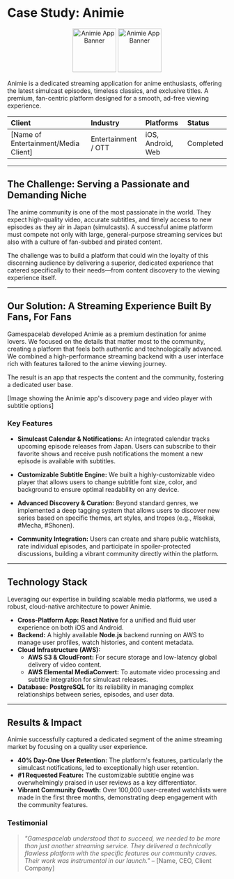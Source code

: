 # Case Study: Animie

<p align="center">
  <img src="https://cdn.discordapp.com/attachments/865420585437102090/1425196744031076544/image.png?ex=68e6b566&is=68e563e6&hm=28043d4ba6fc83a9b94552e0cfa56086326f1f468fb1a25df84f79352e561f68&" alt="Animie App Banner" width="100" height="100"/>
  <img src="https://cdn.discordapp.com/attachments/865420585437102090/1425196675160473752/image.png?ex=68e6b556&is=68e563d6&hm=d350ae7fe1a7f1d422999e6d543fe65a2c6439d3d24b5fb675f953e0607d9624&" alt="Animie App Banner" width="100" height="100"/>
</p>

Animie is a dedicated streaming application for anime enthusiasts, offering the latest simulcast episodes, timeless classics, and exclusive titles. A premium, fan-centric platform designed for a smooth, ad-free viewing experience.

| **Client** | **Industry** | **Platforms** | **Status** |
| :--- | :--- | :--- | :--- |
| [Name of Entertainment/Media Client] | Entertainment / OTT | iOS, Android, Web | Completed |

---

## The Challenge: Serving a Passionate and Demanding Niche

The anime community is one of the most passionate in the world. They expect high-quality video, accurate subtitles, and timely access to new episodes as they air in Japan (simulcasts). A successful anime platform must compete not only with large, general-purpose streaming services but also with a culture of fan-subbed and pirated content.

The challenge was to build a platform that could win the loyalty of this discerning audience by delivering a superior, dedicated experience that catered specifically to their needs—from content discovery to the viewing experience itself.

---

## Our Solution: A Streaming Experience Built By Fans, For Fans

Gamespacelab developed Animie as a premium destination for anime lovers. We focused on the details that matter most to the community, creating a platform that feels both authentic and technologically advanced. We combined a high-performance streaming backend with a user interface rich with features tailored to the anime viewing journey.

The result is an app that respects the content and the community, fostering a dedicated user base.

[Image showing the Animie app's discovery page and video player with subtitle options]

### Key Features

* **Simulcast Calendar & Notifications:** An integrated calendar tracks upcoming episode releases from Japan. Users can subscribe to their favorite shows and receive push notifications the moment a new episode is available with subtitles.

* **Customizable Subtitle Engine:** We built a highly-customizable video player that allows users to change subtitle font size, color, and background to ensure optimal readability on any device.

* **Advanced Discovery & Curation:** Beyond standard genres, we implemented a deep tagging system that allows users to discover new series based on specific themes, art styles, and tropes (e.g., #Isekai, #Mecha, #Shonen).

* **Community Integration:** Users can create and share public watchlists, rate individual episodes, and participate in spoiler-protected discussions, building a vibrant community directly within the platform.

---

## Technology Stack

Leveraging our expertise in building scalable media platforms, we used a robust, cloud-native architecture to power Animie.

* **Cross-Platform App:** **React Native** for a unified and fluid user experience on both iOS and Android.
* **Backend:** A highly available **Node.js** backend running on AWS to manage user profiles, watch histories, and content metadata.
* **Cloud Infrastructure (AWS):**
    * **AWS S3 & CloudFront:** For secure storage and low-latency global delivery of video content.
    * **AWS Elemental MediaConvert:** To automate video processing and subtitle integration for simulcast releases.
* **Database:** **PostgreSQL** for its reliability in managing complex relationships between series, episodes, and user data.



---

## Results & Impact

Animie successfully captured a dedicated segment of the anime streaming market by focusing on a quality user experience.

* **40% Day-One User Retention:** The platform's features, particularly the simulcast notifications, led to exceptionally high user retention.
* **#1 Requested Feature:** The customizable subtitle engine was overwhelmingly praised in user reviews as a key differentiator.
* **Vibrant Community Growth:** Over 100,000 user-created watchlists were made in the first three months, demonstrating deep engagement with the community features.

### Testimonial

> *"Gamespacelab understood that to succeed, we needed to be more than just another streaming service. They delivered a technically flawless platform with the specific features our community craves. Their work was instrumental in our launch."*
> – [Name, CEO, Client Company]
